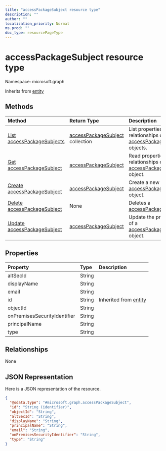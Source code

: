 ```yaml
---
title: "accessPackageSubject resource type"
description: ""
author: ""
localization_priority: Normal
ms.prod: ""
doc_type: resourcePageType
---
```


# accessPackageSubject resource type


Namespace: microsoft.graph




Inherits from [entity](../resources/entity.md)

## Methods
|Method|Return Type|Description|
|:---|:---|:---|
|[List accessPackageSubjects](../api/accesspackagesubject-list.md)|[accessPackageSubject](../resources/accesspackagesubject.md) collection|List properties and relationships of the [accessPackageSubject](../resources/accesspackagesubject.md) objects.|
|[Get accessPackageSubject](../api/accesspackagesubject-get.md)|[accessPackageSubject](../resources/accesspackagesubject.md)|Read properties and relationships of the [accessPackageSubject](../resources/accesspackagesubject.md) object.|
|[Create accessPackageSubject](../api/accesspackagesubject-create.md)|[accessPackageSubject](../resources/accesspackagesubject.md)|Create a new [accessPackageSubject](../resources/accesspackagesubject.md) object.|
|[Delete accessPackageSubject](../api/accesspackagesubject-delete.md)|None|Deletes a [accessPackageSubject](../resources/accesspackagesubject.md).|
|[Update accessPackageSubject](../api/accesspackagesubject-update.md)|[accessPackageSubject](../resources/accesspackagesubject.md)|Update the properties of a [accessPackageSubject](../resources/accesspackagesubject.md) object.|

## Properties
|Property|Type|Description|
|:---|:---|:---|
|altSecId|String||
|displayName|String||
|email|String||
|id|String| Inherited from [entity](../resources/entity.md)|
|objectId|String||
|onPremisesSecurityIdentifier|String||
|principalName|String||
|type|String||

## Relationships
None

## JSON Representation
Here is a JSON representation of the resource.
<!-- {
  "blockType": "resource",
  "keyProperty": "id",
  "@odata.type": "microsoft.graph.accessPackageSubject",
  "baseType": "microsoft.graph.entity",
  "openType": false
}
-->
``` json
{
  "@odata.type": "#microsoft.graph.accessPackageSubject",
  "id": "String (identifier)",
  "objectId": "String",
  "altSecId": "String",
  "displayName": "String",
  "principalName": "String",
  "email": "String",
  "onPremisesSecurityIdentifier": "String",
  "type": "String"
}
```

